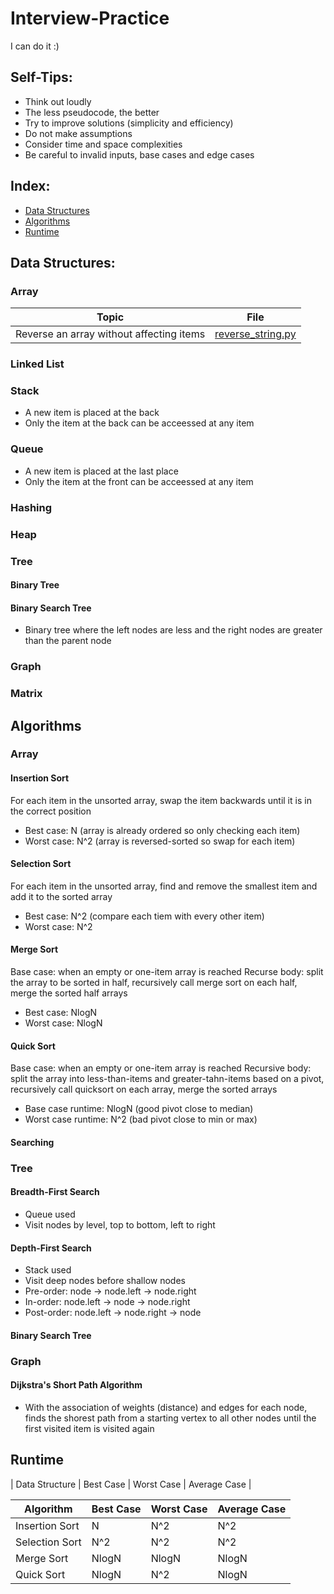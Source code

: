 # Interview-Practice
I can do it :)

## Self-Tips:
* Think out loudly
* The less pseudocode, the better
* Try to improve solutions (simplicity and efficiency)
* Do not make assumptions
* Consider time and space complexities
* Be careful to invalid inputs, base cases and edge cases

## Index:
* [Data Structures](#data-structure)
* [Algorithms](#algorithms)
* [Runtime](#runtime)

## Data Structures:

### Array
| Topic | File |
|-------|------|
|Reverse an array without affecting items | [reverse_string.py](Array/reverse_string.py)|

### Linked List
### Stack
* A new item is placed at the back 
* Only the item at the back can be acceessed at any item
### Queue
* A new item is placed at the last place
* Only the item at the front can be acceessed at any item
### Hashing
### Heap
### Tree
#### Binary Tree
#### Binary Search Tree
* Binary tree where the left nodes are less and the right nodes are greater than the parent node 

### Graph
### Matrix
     
## Algorithms

### Array
#### Insertion Sort
For each item in the unsorted array, swap the item backwards until it is in the correct position
* Best case: N (array is already ordered so only checking each item)
* Worst case: N^2 (array is reversed-sorted so swap for each item)
#### Selection Sort
For each item in the unsorted array, find and remove the smallest item and add it to the sorted array
* Best case: N^2 (compare each tiem with every other item)
* Worst case: N^2
#### Merge Sort
Base case: when an empty or one-item array is reached
Recurse body: split the array to be sorted in half, recursively call merge sort on each half, merge the sorted half arrays
* Best case: NlogN 
* Worst case: NlogN 
#### Quick Sort
Base case: when an empty or one-item array is reached
Recursive body: split the array into less-than-items and greater-tahn-items based on a pivot, recursively call quicksort on each array, merge the sorted arrays
* Base case runtime: NlogN (good pivot close to median)
* Worst case runtime: N^2 (bad pivot close to min or max)
#### Searching 

### Tree
#### Breadth-First Search
* Queue used
* Visit nodes by level, top to bottom, left to right
#### Depth-First Search
* Stack used
* Visit deep nodes before shallow nodes
* Pre-order: node -> node.left -> node.right
* In-order: node.left -> node -> node.right
* Post-order: node.left -> node.right -> node
#### Binary Search Tree


### Graph
#### Dijkstra's Short Path Algorithm
* With the association of weights (distance) and edges for each node, finds the shorest path from a starting vertex to all other nodes until the first visited item is visited again

## Runtime
| Data Structure | Best Case | Worst Case | Average Case |


| Algorithm | Best Case | Worst Case | Average Case |
|-----------|-----------|------------|--------------|
| Insertion Sort | N | N^2 | N^2 |
| Selection Sort | N^2 | N^2 | N^2 |
| Merge Sort | NlogN | NlogN | NlogN |
| Quick Sort | NlogN | N^2 | NlogN |


